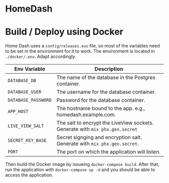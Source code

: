 # HomeDash

# Build / Deploy using Docker 

Home Dash uses a `config/releases.exs` file, so most of the variables need to be set in the environment for it to work. The environment is located in `./docker/.env`. Adapt accordingly.

| Env Variable        | Description                                                                  |
|---------------------|------------------------------------------------------------------------------|
| `DATABASE_DB`       | The name of the database in the Postgres container.                          |
| `DATABASE_USER`     | The username for the database container.                                     |
| `DATABASE_PASSWORD` | Password for the database container.                                         |
| `APP_HOST`          | The hostname bound to the app. e.g., homedash.example.com.                   |
| `LIVE_VIEW_SALT`    | The salt to encrypt the LiveView sockets. Generate with `mix phx.gen.secret` |
| `SECRET_KEY_BASE`   | Secret signging and encryption salt. Generate with `mix phx.gen.secret`.     |
| `PORT`              | The port on which the application will listen.                               |


Then build the Docker image by issueing `docker-compose build`. After that, run the application with `docker-compose up -d` and you should be able to access the application.